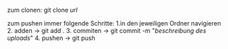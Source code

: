 zum clonen:
git clone _url_

zum pushen immer folgende Schritte:
1.in den jeweiligen Ordner navigieren
2. adden -> git add .
3. commiten -> git commit -m "_beschreibung des uploads_"
4. pushen -> git push 
